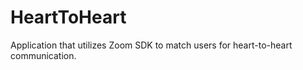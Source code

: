 # HeartToHeart

Application that utilizes Zoom SDK to match users for heart-to-heart communication.
